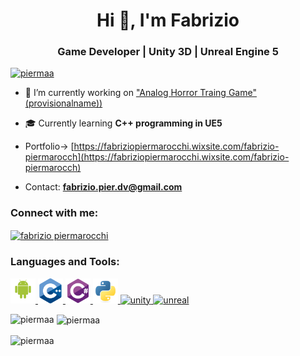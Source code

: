 <h1 align="center">Hi 👋, I'm Fabrizio</h1>
<h3 align="center">Game Developer | Unity 3D | Unreal Engine 5</h3>

<p align="left"> <a href="https://github.com/ryo-ma/github-profile-trophy"><img src="https://github-profile-trophy.vercel.app/?username=piermaa" alt="piermaa" /></a> </p>

- 🔭 I’m currently working on ["Analog Horror Traing Game" (provisionalname))](https://github.com/Piermaa/SUBTEJUEGO)

- 🎓 Currently learning **C++ programming in UE5**

- Portfolio-> [https://fabriziopiermarocchi.wixsite.com/fabrizio-piermarocch](https://fabriziopiermarocchi.wixsite.com/fabrizio-piermarocch)

- Contact: **fabrizio.pier.dv@gmail.com**

<h3 align="left">Connect with me:</h3>
<p align="left">
<a href="https://linkedin.com/in/fabrizio piermarocchi" target="blank"><img align="center" src="https://raw.githubusercontent.com/rahuldkjain/github-profile-readme-generator/master/src/images/icons/Social/linked-in-alt.svg" alt="fabrizio piermarocchi" height="30" width="40" /></a>
</p>

<h3 align="left">Languages and Tools:</h3>
<p align="left"> <a href="https://developer.android.com" target="_blank" rel="noreferrer"> <img src="https://raw.githubusercontent.com/devicons/devicon/master/icons/android/android-original-wordmark.svg" alt="android" width="40" height="40"/> </a> <a href="https://www.w3schools.com/cpp/" target="_blank" rel="noreferrer"> <img src="https://raw.githubusercontent.com/devicons/devicon/master/icons/cplusplus/cplusplus-original.svg" alt="cplusplus" width="40" height="40"/> </a> <a href="https://www.w3schools.com/cs/" target="_blank" rel="noreferrer"> <img src="https://raw.githubusercontent.com/devicons/devicon/master/icons/csharp/csharp-original.svg" alt="csharp" width="40" height="40"/> </a> <a href="https://www.python.org" target="_blank" rel="noreferrer"> <img src="https://raw.githubusercontent.com/devicons/devicon/master/icons/python/python-original.svg" alt="python" width="40" height="40"/> </a> <a href="https://unity.com/" target="_blank" rel="noreferrer"> <img src="https://www.vectorlogo.zone/logos/unity3d/unity3d-icon.svg" alt="unity" width="40" height="40"/> </a> <a href="https://unrealengine.com/" target="_blank" rel="noreferrer"> <img src="https://raw.githubusercontent.com/kenangundogan/fontisto/036b7eca71aab1bef8e6a0518f7329f13ed62f6b/icons/svg/brand/unreal-engine.svg" alt="unreal" width="40" height="40"/> </a> </p>

<p><img align="left" src="https://github-readme-stats.vercel.app/api/top-langs?username=piermaa&show_icons=true&locale=en&layout=compact" alt="piermaa" /></p>

<p>&nbsp;<img align="center" src="https://github-readme-stats.vercel.app/api?username=piermaa&show_icons=true&locale=en" alt="piermaa" /></p>

<p><img align="center" src="https://github-readme-streak-stats.herokuapp.com/?user=piermaa&" alt="piermaa" /></p>
